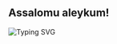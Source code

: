 ## Assalomu aleykum!

![Typing SVG](https://readme-typing-svg.demolab.com/?lines=I'm+Dilshod+Toxirov;🤖+AI+Engineer+(Learner);📊+Data+Analyst+(Learner);🐍+Python+developer;💻+Front-end+developer;🎓+PDPU+Student+1/4;🌐+My+channel+on+telegram+https://t.me/Conordevs_Blogs&center=true&width=10&height=150&font=Arial&color=1E90FF&size=20&duration=3000)
